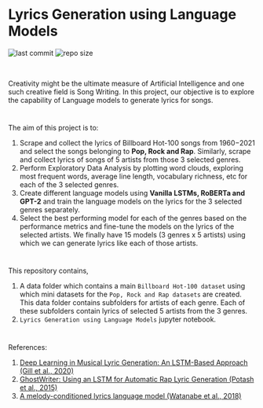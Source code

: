 # Lyrics Generation using Language Models
 
![last commit](https://img.shields.io/github/last-commit/meraxes-99/Lyrics_Generation)
![repo size](https://img.shields.io/github/repo-size/meraxes-99/Lyrics_Generation)

<br>

Creativity might be the ultimate measure of Artificial Intelligence and one such creative field is Song Writing. 
In this project, our objective is to explore the capability of Language models to generate lyrics for songs.

#

The aim of this project is to:

1. Scrape and collect the lyrics of Billboard Hot-100 songs from 1960−2021 and select the songs belonging to **Pop, Rock and Rap**. Similarly, scrape and collect lyrics of songs of 5 artists from those 3 selected genres.
2. Perform Exploratory Data Analysis by plotting word clouds, exploring most frequent words, average line length, vocabulary richness, etc for each of the 3 selected genres.
3. Create different language models using **Vanilla LSTMs, RoBERTa and GPT-2** and train the language models on the lyrics for the 3 selected genres separately.
4. Select the best performing model for each of the genres based on the performance metrics and fine-tune the models on the lyrics of the selected artists. We finally have 15 models (3 genres x 5 artists) using which we can generate lyrics like each of those artists.

#

This repository contains,

1. A data folder which contains a main `Billboard Hot-100 dataset` using which mini datasets for the `Pop, Rock and Rap datasets` are created. This data folder contains subfolders for artists of each genre. Each of these subfolders contain lyrics of selected 5 artists from the 3 genres.
2. `Lyrics Generation using Language Models` jupyter notebook.

#

References:
1. [Deep Learning in Musical Lyric Generation: An LSTM-Based Approach (Gill et al., 2020)](https://elischolar.library.yale.edu/yurj/vol1/iss1/1/)
2. [GhostWriter: Using an LSTM for Automatic Rap Lyric Generation (Potash et al., 2015)](https://aclanthology.org/D15-1221.pdf)
3. [A melody-conditioned lyrics language model (Watanabe et al., 2018)](https://aclanthology.org/N18-1015.pdf)
